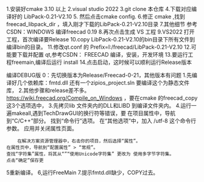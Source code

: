 1.安装好cmake 3.10 以上
2.visual studio 2022
3.git clone 本仓库
4.下载对应编译好的 LibPack-0.21-V2.10
5. 然后点击cmake config.
6.修正 cmake ,找到freecad_libpack_dir ，填入刚才下载的LibPack-0.21-V2.10目录
7.其他细节 参考 CSDN：WINDOWS 编译freecad 0.19
8.再次点击生成 VS 工程
9.VS2022 打开工程，首次编译要Release
10.copy LibPack-0.21-V2.10的bin目录下所有文件到编译bin的目录。
11.修改qt.conf 的 Prefix=I:/freecad/LibPack-0.21-V2.10
12.可能要下载并配置 qt,参考CSDN： FREECAD 编译，安装，开发环境
13.要运行工程freemain,编译后运行 install
14.点击启动，这时候可以顺利运行Release版本

编译DEBUG版
0：先切换版本为Release/Freecad-0-21，其他版本有问题
1.先编译好几个依赖库：fmtd.dll  还有一个zipios_project.sln 要编译这个为静态文件库，
2.其他步骤和release差不多。https://wiki.freecad.org/Compile_on_Windows  ，要在cmake 的freecad_copy 这3个选项选中，
3.先拷贝lib 文件夹内的DLL和LIBD 到编译文件夹内。
4.运行一遍makeall,遇到TechDrawGUI的换行符等错误，要
   在项目属性中，导航到“C/C++”部分。
    找到“命令行”选项。
    在“其他选项”中，加入 /utf-8 这个命令行参数。
    应用并关闭属性页面。

        在解决方案资源管理器中，右击你的项目，然后选择“属性”。
    在属性页中，导航到“配置属性” > “常规”。
    查找“字符集”属性，将其从“”“使用Unicode字符集” 更改为 使用多字节字符集。
    点击“确定”保存更
 5重新编译。
 6,运行FreeMain
 7.提示fmtd.dll缺少，COPY过去。   